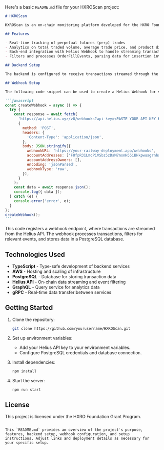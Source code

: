 Here's a basic `README.md` file for your HXROScan project:

````markdown
# HXROScan

HXROScan is an on-chain monitoring platform developed for the HXRO Foundation to track perpetual (perp) trades and provide real-time trade analytics. It leverages the Helius API for scalable, low-latency data fetching and streaming on Solana, providing users with comprehensive insights into trading activity within the HXRO ecosystem. This project is developed under the HXRO Grants Program.

## Features

- Real-time tracking of perpetual futures (perp) trades
- Analytics on total traded volume, average trade price, and product distribution
- Back-end integration with Helius Webhook to handle streaming transactions
- Filters and processes OrderFillEvents, parsing data for insertion into a PostgreSQL database

## Backend Setup

The backend is configured to receive transactions streamed through the Helius Webhook API, specifically for transactions related to the Dexterity Program ID. These transactions are filtered to capture `OrderFillEvents` and are then parsed and stored in a PostgreSQL table for analysis.

## Webhook Setup

The following code snippet can be used to create a Helius Webhook for streaming transactions:

```javascript
const createWebhook = async () => {
  try {
    const response = await fetch(
      'https://api.helius.xyz/v0/webhooks?api-key=<PASTE YOUR API KEY HERE>',
      {
        method: 'POST',
        headers: {
          'Content-Type': 'application/json',
        },
        body: JSON.stringify({
          webhookURL: 'https://your-railway-deployment.app/webhooks',
          accountAddresses: ['FUfpR31LmcP1VSbz5zDaM7nxnH55iBHkpwusgrnhaFjL'],
          accountAddressOwners: [],
          encoding: 'jsonParsed',
          webhookType: 'raw',
        }),
      }
    );
    const data = await response.json();
    console.log({ data });
  } catch (e) {
    console.error('error', e);
  }
};
createWebhook();
```
````

This code registers a webhook endpoint, where transactions are streamed from the Helius API. The webhook processes transactions, filters for relevant events, and stores data in a PostgreSQL database.

## Technologies Used

- **TypeScript** - Type-safe development of backend services
- **AWS** - Hosting and scaling of infrastructure
- **PostgreSQL** - Database for storing transaction data
- **Helius API** - On-chain data streaming and event filtering
- **GraphQL** - Query service for analytics data
- **gRPC** - Real-time data transfer between services

## Getting Started

1. Clone the repository:

   ```bash
   git clone https://github.com/yourusername/HXROScan.git
   ```

2. Set up environment variables:

   - Add your Helius API key to your environment variables.
   - Configure PostgreSQL credentials and database connection.

3. Install dependencies:

   ```bash
   npm install
   ```

4. Start the server:

   ```bash
   npm run start
   ```

## License

This project is licensed under the HXRO Foundation Grant Program.

```

This `README.md` provides an overview of the project's purpose, features, backend setup, webhook configuration, and setup instructions. Adjust links and deployment details as necessary for your specific setup.
```

